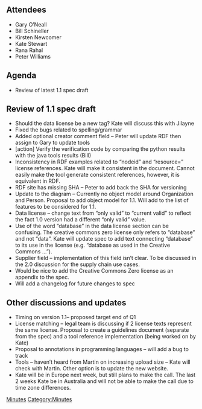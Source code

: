 ## Attendees

  - Gary O’Neall
  - Bill Schineller
  - Kirsten Newcomer
  - Kate Stewart
  - Rana Rahal
  - Peter Williams

## Agenda

  - Review of latest 1.1 spec draft

## Review of 1.1 spec draft

  - Should the data license be a new tag? Kate will discuss this with
    Jilayne
  - Fixed the bugs related to spelling/grammar
  - Added optional creator comment field – Peter will update RDF then
    assign to Gary to update tools
  - \[action\] Verify the verification code by comparing the python
    results with the java tools results (Bill)
  - Inconsistency in RDF examples related to “nodeid” and “resource=”
    license references. Kate will make it consistent in the document.
    Cannot easily make the tool generate consistent references, however,
    it is equivalent in RDF.
  - RDF site has missing SHA – Peter to add back the SHA for versioning
  - Update to the diagram – Currently no object model around
    Organization and Person. Proposal to add object model for 1.1. Will
    add to the list of features to be considered for 1.1.
  - Data license – change text from “only valid” to “current valid” to
    reflect the fact 1.0 version had a different “only valid” value.
  - Use of the word “database” in the data license section can be
    confusing. The creative commons zero license only refers to
    “database” and not “data”. Kate will update spec to add text
    connecting “database” to its use in the license (e.g. “database as
    used in the Creative Commons …”).
  - Supplier field – implementation of this field isn’t clear. To be
    discussed in the 2.0 discussion for the supply chain use cases.
  - Would be nice to add the Creative Commons Zero license as an
    appendix to the spec.
  - Will add a changelog for future changes to spec

## Other discussions and updates

  - Timing on version 1.1– proposed target end of Q1
  - License matching – legal team is discussing if 2 license texts
    represent the same license. Proposal to create a guidelines document
    (separate from the spec) and a tool reference implementation (being
    worked on by Kate)
  - Proposal to annotations in programming languages – will add a bug to
    track
  - Tools – haven’t heard from Martin on increasing upload size – Kate
    will check with Martin. Other option is to update the new website.
  - Kate will be in Europe next week, but still plans to make the call.
    The last 2 weeks Kate be in Australia and will not be able to make
    the call due to time zone differences.

[Minutes](Category:Technical "wikilink")
[Category:Minutes](Category:Minutes "wikilink")
